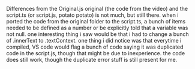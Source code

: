 Differences from the Original.js original (the code from the video) and the script.ts (or script.js, potato potato) is not much, but still there.
when i ported the code from the original folder to the script.ts, a bunch of items needed to be defined as a number or be explicitly told that a variable was not null.
one interesting thing i saw would be that i had to change a bunch of .innerText to .textContext.
one thing i did notice was that everytime i compiled, VS code would flag a bunch of code saying it was duplicated code in the script.js, though that might be due to inexperience.
the code does still work, though the duplicate error stuff is still present for me.
